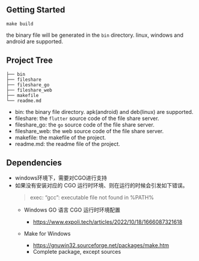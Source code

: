 ## Getting Started
```shell
make build
```
the binary file will be generated in the `bin` directory. linux, windows and android are supported.


## Project Tree
```
├── bin
├── fileshare
├── fileshare_go
├── fileshare_web
├── makefile
└── readme.md
```
- bin: the binary file directory. apk(android) and deb(linux) are supported.
- fileshare: the `flutter` source code of the file share server.
- fileshare_go: the `go` source code of the file share server.
- fileshare_web: the web source code of the file share server.
- makefile: the makefile of the project.
- readme.md: the readme file of the project.

## Dependencies
- windows环境下，需要对CGO进行支持
- 如果没有安装对应的 CGO 运行时环境、则在运行的时候会引发如下错误。
  > exec: “gcc”: executable file not found in %PATH%
  - Windows GO 语言 CGO 运行时环境配置
      - https://www.expoli.tech/articles/2022/10/18/1666087321618
        
  - Make for Windows
      - https://gnuwin32.sourceforge.net/packages/make.htm
      - Complete package, except sources